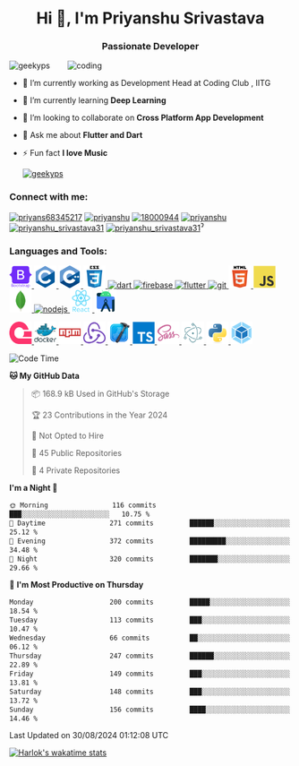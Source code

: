 <div class="div1">
<h1 align="center">Hi 👋, I'm Priyanshu Srivastava</h1>
<h3 align="center">Passionate Developer</h3>
  
 <img align="right" alt="coding" width="400" src="https://www.lambdatest.com/resources/images/news24.gif">

<p align="left"> <img src="https://komarev.com/ghpvc/?username=geekyps&label=Profile%20views&color=0e75b6&style=flat" alt="geekyps" /> </p>


- 🔭 I’m currently working as Development Head at Coding Club , IITG
- 🌱 I’m currently learning **Deep Learning**

- 👯 I’m looking to collaborate on **Cross Platform App Development**

- 💬 Ask me about **Flutter and Dart**

- ⚡ Fun fact **I love Music**

  <p align="left"> <a href="https://github.com/ryo-ma/github-profile-trophy"><img src="https://github-profile-trophy.vercel.app/?username=geekyps" alt="geekyps" /></a> </p>

<h3 align="left">Connect with me:</h3>
<p align="left">
<a href="https://twitter.com/Priyans58944648" target="blank"><img align="center" src="https://raw.githubusercontent.com/rahuldkjain/github-profile-readme-generator/master/src/images/icons/Social/twitter.svg" alt="priyans68345217" height="30" width="40" /></a>
<a href="https://www.linkedin.com/in/priyanshu-71604b227/" target="blank"><img align="center" src="https://raw.githubusercontent.com/rahuldkjain/github-profile-readme-generator/master/src/images/icons/Social/linked-in-alt.svg" alt="priyanshu" height="30" width="40" /></a>
<a href="https://stackoverflow.com/users/18000944" target="blank"><img align="center" src="https://raw.githubusercontent.com/rahuldkjain/github-profile-readme-generator/master/src/images/icons/Social/stack-overflow.svg" alt="18000944" height="30" width="40" /></a>
<a href="https://www.facebook.com/priyanshu.srivastava.5832/" target="blank"><img align="center" src="https://raw.githubusercontent.com/rahuldkjain/github-profile-readme-generator/master/src/images/icons/Social/facebook.svg" alt="priyanshu" height="30" width="40" /></a>
<a href="https://instagram.com/priyanshu_srivastava31" target="blank"><img align="center" src="https://raw.githubusercontent.com/rahuldkjain/github-profile-readme-generator/master/src/images/icons/Social/instagram.svg" alt="priyanshu_srivastava31" height="30" width="40" /></a>
</a>
<a href="https://codeforces.com/profile/Geeky_PS" target="blank"><img align="center" src="https://raw.githubusercontent.com/rahuldkjain/github-profile-readme-generator/master/src/images/icons/Social/codeforces.svg" alt="priyanshu_srivastava31" height="30" width="40" /></a>ˀ
</a>

<h3 align="left">Languages and Tools:</h3>
<p align="left"> <a href="https://getbootstrap.com" target="_blank" rel="noreferrer"> <img src="https://raw.githubusercontent.com/devicons/devicon/master/icons/bootstrap/bootstrap-plain-wordmark.svg" alt="bootstrap" width="40" height="40"/> </a> <a href="https://www.cprogramming.com/" target="_blank" rel="noreferrer"> <img src="https://raw.githubusercontent.com/devicons/devicon/master/icons/c/c-original.svg" alt="c" width="40" height="40"/> </a> <a href="https://www.w3schools.com/cpp/" target="_blank" rel="noreferrer"> <img src="https://raw.githubusercontent.com/devicons/devicon/master/icons/cplusplus/cplusplus-original.svg" alt="cplusplus" width="40" height="40"/> </a> <a href="https://www.w3schools.com/css/" target="_blank" rel="noreferrer"> <img src="https://raw.githubusercontent.com/devicons/devicon/master/icons/css3/css3-original-wordmark.svg" alt="css3" width="40" height="40"/> </a> <a href="https://dart.dev" target="_blank" rel="noreferrer"> <img src="https://www.vectorlogo.zone/logos/dartlang/dartlang-icon.svg" alt="dart" width="40" height="40"/> </a> <a href="https://firebase.google.com/" target="_blank" rel="noreferrer"> <img src="https://www.vectorlogo.zone/logos/firebase/firebase-icon.svg" alt="firebase" width="40" height="40"/> </a> <a href="https://flutter.dev" target="_blank" rel="noreferrer"> <img src="https://www.vectorlogo.zone/logos/flutterio/flutterio-icon.svg" alt="flutter" width="40" height="40"/> </a> <a href="https://git-scm.com/" target="_blank" rel="noreferrer"> <img src="https://www.vectorlogo.zone/logos/git-scm/git-scm-icon.svg" alt="git" width="40" height="40"/> </a> <a href="https://www.w3.org/html/" target="_blank" rel="noreferrer"> <img src="https://raw.githubusercontent.com/devicons/devicon/master/icons/html5/html5-original-wordmark.svg" alt="html5" width="40" height="40"/> </a> <a href="https://developer.mozilla.org/en-US/docs/Web/JavaScript" target="_blank" rel="noreferrer"> <img src="https://raw.githubusercontent.com/devicons/devicon/master/icons/javascript/javascript-original.svg" alt="javascript" width="40" height="40"/> </a> <a href="https://www.mongodb.com/" target="_blank" rel="noreferrer"> <img src="https://github.com/devicons/devicon/blob/master/icons/mongodb/mongodb-original.svg" alt="mongodb" width="40" height="40"/> </a> <a href="https://nodejs.org/en/" target="_blank" rel="noreferrer"><img src="https://images.g2crowd.com/uploads/product/image/large_detail/large_detail_f0b606abb6d19089febc9faeeba5bc05/nodejs-development-services.png" alt="nodejs" href= "https://nodejs.org/en/" width="40" height="40"/> </a><a href="https://reactjs.org/" target="_blank" rel="noreferrer"><img src="https://github.com/devicons/devicon/blob/master/icons/react/react-original-wordmark.svg" alt="react javacript" width="40" height="40"/> </a></a><a href="https://developer.android.com/studio" target="_blank" rel="noreferrer"><img src="https://github.com/devicons/devicon/blob/master/icons/androidstudio/androidstudio-original.svg" alt="android studio" width="40" height="40"/> </a> </p></a><a href="https://appwrite.io/" target="_blank" rel="noreferrer"><img src="https://github.com/devicons/devicon/blob/master/icons/appwrite/appwrite-original.svg" alt="appwrite" width="40" height="40"/> </a> </a><a href="https://www.docker.com/" target="_blank" rel="noreferrer"><img src="https://github.com/devicons/devicon/blob/master/icons/docker/docker-original-wordmark.svg" alt="docker" width="40" height="40"/> </a> </a><a href="https://www.npmjs.com/" target="_blank" rel="noreferrer"><img src="https://github.com/devicons/devicon/blob/master/icons/npm/npm-original-wordmark.svg" alt="node package manager" width="40" height="40"/> </a> </a><a href="https://redux.js.org/" target="_blank" rel="noreferrer"><img src="https://github.com/devicons/devicon/blob/master/icons/redux/redux-original.svg" alt="redux" width="40" height="40"/> </a></a><a href="https://developer.apple.com/xcode/" target="_blank" rel="noreferrer"><img src="https://github.com/devicons/devicon/blob/master/icons/xcode/xcode-original.svg" alt="xcode" width="40" height="40"/> </a> </a><a href="https://www.typescriptlang.org/" target="_blank" rel="noreferrer"><img src="https://github.com/devicons/devicon/blob/master/icons/typescript/typescript-original.svg" alt="typescript" width="40" height="40"/> </a></a><a href="https://sass-lang.com/" target="_blank" rel="noreferrer"><img src="https://github.com/devicons/devicon/blob/master/icons/sass/sass-original.svg" alt="sass" width="40" height="40"/> </a>
<a href="https://www.electronjs.org/" target="_blank" rel="noreferrer"><img src="https://github.com/devicons/devicon/blob/master/icons/electron/electron-original.svg" alt="electronJS" width="40" height="40"/> </a>
<a href="https://www.python.org/" target="_blank" rel="noreferrer"><img src="https://github.com/devicons/devicon/blob/master/icons/python/python-original.svg" alt="python" width="40" height="40"/> </a>
<a href="https://webpack.js.org/" target="_blank" rel="noreferrer"><img src="https://github.com/devicons/devicon/blob/master/icons/webpack/webpack-original.svg" alt="webpack" width="40" height="40"/> </a></p>

<!--START_SECTION:waka-->
![Code Time](http://img.shields.io/badge/Code%20Time-1%2C274%20hrs%206%20mins-blue)

**🐱 My GitHub Data** 

> 📦 168.9 kB Used in GitHub's Storage 
 > 
> 🏆 23 Contributions in the Year 2024
 > 
> 🚫 Not Opted to Hire
 > 
> 📜 45 Public Repositories 
 > 
> 🔑 4 Private Repositories 
 > 
**I'm a Night 🦉** 

```text
🌞 Morning                116 commits         ███░░░░░░░░░░░░░░░░░░░░░░   10.75 % 
🌆 Daytime                271 commits         ██████░░░░░░░░░░░░░░░░░░░   25.12 % 
🌃 Evening                372 commits         █████████░░░░░░░░░░░░░░░░   34.48 % 
🌙 Night                  320 commits         ███████░░░░░░░░░░░░░░░░░░   29.66 % 
```
📅 **I'm Most Productive on Thursday** 

```text
Monday                   200 commits         █████░░░░░░░░░░░░░░░░░░░░   18.54 % 
Tuesday                  113 commits         ███░░░░░░░░░░░░░░░░░░░░░░   10.47 % 
Wednesday                66 commits          ██░░░░░░░░░░░░░░░░░░░░░░░   06.12 % 
Thursday                 247 commits         ██████░░░░░░░░░░░░░░░░░░░   22.89 % 
Friday                   149 commits         ███░░░░░░░░░░░░░░░░░░░░░░   13.81 % 
Saturday                 148 commits         ███░░░░░░░░░░░░░░░░░░░░░░   13.72 % 
Sunday                   156 commits         ████░░░░░░░░░░░░░░░░░░░░░   14.46 % 
```



 Last Updated on 30/08/2024 01:12:08 UTC
<!--END_SECTION:waka-->

[![Harlok's wakatime stats](https://github-readme-stats.vercel.app/api/wakatime?username=geekyps&layout=compact)](https://wakatime.com/@GeekyPS)

</div>
